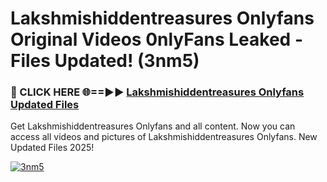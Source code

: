 # Lakshmishiddentreasures Onlyfans Original Videos 0nlyFans Leaked - Files Updated! (3nm5)

<h3>🔴 CLICK HERE 🌐==►► <a href="https://tinyurl.com/ehrbuxhb" rel="nofollow">Lakshmishiddentreasures Onlyfans Updated Files</a></h3>

Get Lakshmishiddentreasures Onlyfans and all content. Now you can access all videos and pictures of Lakshmishiddentreasures Onlyfans. New Updated Files 2025!

[![3nm5](https://i.imgur.com/lVYEuWS.gif)](https://tinyurl.com/ehrbuxhb)
